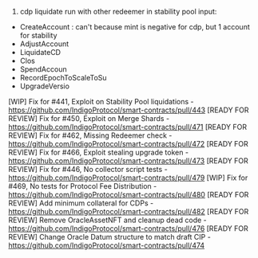 
1. cdp liquidate run with other redeemer in stability pool input:
- CreateAccount : can't because mint is negative for cdp, but 1 account for stability
- AdjustAccount
- LiquidateCD
- Clos
- SpendAccoun
- RecordEpochToScaleToSu
- UpgradeVersio

[WIP] Fix for #441, Exploit on Stability Pool liquidations - https://github.com/IndigoProtocol/smart-contracts/pull/443
[READY FOR REVIEW] Fix for #450, Exploit on Merge Shards - https://github.com/IndigoProtocol/smart-contracts/pull/471
[READY FOR REVIEW] Fix for #462, Missing Redeemer check - https://github.com/IndigoProtocol/smart-contracts/pull/472
[READY FOR REVIEW] Fix for #466, Exploit stealing upgrade token - https://github.com/IndigoProtocol/smart-contracts/pull/473
[READY FOR REVIEW] Fix for #446, No collector script tests - https://github.com/IndigoProtocol/smart-contracts/pull/479
[WIP] Fix for #469, No tests for Protocol Fee Distribution - https://github.com/IndigoProtocol/smart-contracts/pull/480
[READY FOR REVIEW] Add minimum collateral for CDPs - https://github.com/IndigoProtocol/smart-contracts/pull/482
[READY FOR REVIEW] Remove OracleAssetNFT and cleanup dead code - https://github.com/IndigoProtocol/smart-contracts/pull/476
[READY FOR REVIEW] Change Oracle Datum structure to match draft CIP - https://github.com/IndigoProtocol/smart-contracts/pull/474
